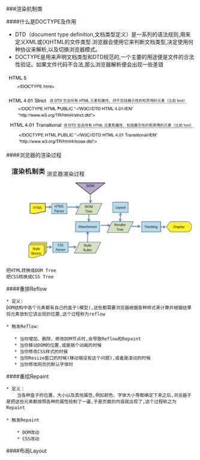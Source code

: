 ###渲染机制类

####什么是DOCTYPE及作用
    
+ DTD（document type definition,文档类型定义）是一系列的语法规则,用来定义XML或(X)HTML的文件类型.浏览器会使用它来判断文档类型,决定使用何种协议来解析,以及切换浏览器模式。
+ DOCTYPE是用来声明文档类型和DTD规范的,一个主要的用途便是文件的合法性验证。如果文件代码不合法,那么浏览器解析便会出现一些差错
    
![](/assets/QQ截图20171213183045.png)

    
####浏览器的渲染过程
    
![](/assets/QQ截图20171213183244.png)
    
    把HTML转换成DOM Tree
    把CSS转换成CSS Tree

####重排Reflow

    * 定义:
    DOM结构中各个元素都有自己的盒子(模型),这些都需要浏览器根据各种样式来计算并根据结果将元素放到它该出现的位置,这个过程称为reflow
    
    * 触发Reflow:
    
       * 当你增加、删除、修改DOM节点时,会导致Reflow和Repaint
       * 当你移动DOM的位置,或是搞个动画的时候
       * 当你修改CSS样式的时候
       * 当你Resize窗口的时候(移动端没有这个问题),或者是滚动的时候
       * 当你修改网页的默认字体时    
    
    
####重绘Repaint
    
    * 定义：
        当各种盒子的位置、大小以及其他属性,例如颜色、字体大小等都确定下来之后,浏览器于是把这些元素都按照各种的属性绘制了一遍,于是页面的内容就出现了,这个过程称之为Repaint
        
    * 触发Repaint
    
        * DOM改动
        * CSS改动
    
    

####布局Layout